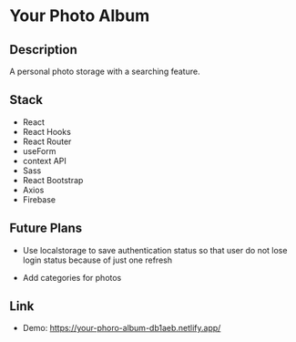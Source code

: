 # Your Photo Album

## Description

A personal photo storage with a searching feature.

## Stack

- React
- React Hooks
- React Router
- useForm
- context API
- Sass
- React Bootstrap
- Axios
- Firebase

## Future Plans

- Use localstorage to save authentication status so that user do not lose login status because of just one refresh

* Add categories for photos

## Link

- Demo: https://your-phoro-album-db1aeb.netlify.app/
